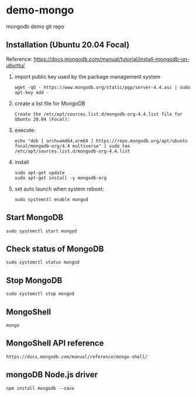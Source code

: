 # demo-mongo
mongodb demo git repo

## Installation (Ubuntu 20.04 Focal)
Reference: https://docs.mongodb.com/manual/tutorial/install-mongodb-on-ubuntu/
1. import public key used by the package management system
    ```
    wget -qO - https://www.mongodb.org/static/pgp/server-4.4.asc | sudo apt-key add -
    ```
2. create a list file for MongoDB
    ```
    Create the /etc/apt/sources.list.d/mongodb-org-4.4.list file for Ubuntu 20.04 (Focal):
    ```
3.  execute:
    ```
    echo "deb [ arch=amd64,arm64 ] https://repo.mongodb.org/apt/ubuntu focal/mongodb-org/4.4 multiverse" | sudo tee /etc/apt/sources.list.d/mongodb-org-4.4.list
    ```
4. install
    ```
    sudo apt-get update
    sudo apt-get install -y mongodb-org
    ```
5. set auto launch when system reboot:
    ```
    sudo systemctl enable mongod
    ```

## Start MongoDB
```
sudo systemctl start mongod
```

## Check status of MongoDB
```
sudo systemctl status mongod
```

## Stop MongoDB
```
sudo systemctl stop mongod
```

## MongoShell
```
mongo
```

## MongoShell API reference
```
https://docs.mongodb.com/manual/reference/mongo-shell/
```

## mongoDB Node.js driver
```
npm install mongodb --save
```